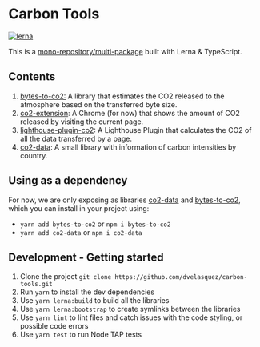# Carbon Tools
[![lerna](https://img.shields.io/badge/maintained%20with-lerna-cc00ff.svg)](https://lerna.js.org/)

This is a [mono-repository/multi-package](https://dev.to/tallyb/six-blind-people-and-a-monorepo-1n49) built with Lerna & TypeScript.


## Contents

1. [bytes-to-co2:](./packages/bytes-to-co2) A library that estimates the CO2 released to the atmosphere based on the transferred byte size.
2. [co2-extension](./packages/co2-extension): A Chrome (for now) that shows the amount of CO2 released by visiting the current page.
3. [lighthouse-plugin-co2](./packages/lighthouse-plugin-co2): A Lighthouse Plugin that calculates the CO2 of all the data transferred by a page.
4. [co2-data](./packages/co2-data): A small library with information of carbon intensities by country.

## Using as a dependency

For now, we are only exposing as libraries [co2-data](https://www.npmjs.com/package/co2-data) and 
[bytes-to-co2](https://www.npmjs.com/package/bytes-to-co2), which you can install in your project using:

- `yarn add bytes-to-co2` or `npm i bytes-to-co2`
- `yarn add co2-data` or `npm i co2-data`

## Development - Getting started

1. Clone the project `git clone https://github.com/dvelasquez/carbon-tools.git`
2. Run `yarn` to install the dev dependencies
3. Use `yarn lerna:build` to build all the libraries
4. Use `yarn lerna:bootstrap` to create symlinks between the libraries
5. Use `yarn lint` to lint files and catch issues with the code styling, or possible code errors
6. Use `yarn test` to run Node TAP tests
